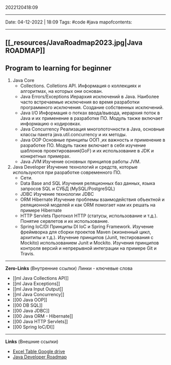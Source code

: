 2022120418:09
___
Date: 04-12-2022 | 18:09
Tags: #code #java
mapofcontents:
___
## [[_resources/JavaRoadmap2023.jpg|Java ROADMAP]]

## Program to learning for beginner

 1. Java Core
	* Collections.
		 Colletions API. Информация о коллекциях и алгоритмах, на которых они основан.
	* Java Errors/Exceptions
		 Иерархия исключений в Java. Наиболее часто встречаемые исключения во время разработки программного исключения. Создание собственных исключений. 
	* Java I/O
		 Информация о потках ввода/вывода, иерархия поток в Java и их применение в разработке ПО. Модуль также включает информацию о кодировках.
	* Java Concurrency
		 Реализация многопоточности в Java, основные классы пакета java.util.concurrency и их методы.
	* Java OOP
		 Основные принципы ООП ,их важность и применение в разработке ПО. Модуль также включает в себя изучение шаблонов проектирования(GoF) и их использование в JDK и конкретных примерах.
	* Java JVM
		 Изучение основных принципов работы JVM.
 1. Java Developer 
		Изучение технологий и средств, которые используются при разработке современного ПО.
	- Сети.
	* Data Base and SQL
		Изучения реляционных баз данных, языка запросов SQL и СУБД (MySQL/PostgreSQL) 
	* JDBC
		Изучение технологии JDBC
	* ORM Hibernate
		Изучение проблемы взаимодействия объектной и реляционной моделей и как ORM помогает нам их решать на примере Hibernate
	* HTTP Servlets
		Протокол HTTP (статусы, использование и т.д.). Понятие сервлетов и их использование. 
	* Spring IoC/DI
		 Принципы DI IoC и Spring Framework. Изучение фреймворка для сборки проектов Maven (жизненный цикл, архитипы и т.д.). Изучение принципов (Junit, тестирования с Mockito) использованием Junit и Mockito. Изучения принципов контроля версий и непрерывной интеграции на примере Git и Travis. 

-----
**Zero-Links**  (Внутренние ссылки) Линки - ключевые слова
- [[ml Java Collections API]]
- [[ml Java Exceptions]]
- [[ml Java Input Output]]
- [[ml Java Concurrency]]
- [[00 Java OOP]]
- [[00 DB SQL]]
- [[00 Java JDBC]]
- [[00 Java ORM - Hibernate]]
- [[00 Java HTTP Servlets]]
- [[00 Spring IoC/DI]]
------
**Links** (Внешние ссылки)
- [Excel Table Google drive](https://docs.google.com/spreadsheets/d/168y6meQEXg6XGlj0L99CIzWen9j3WtU8n63PJ4A_724/edit#gid=0)
- [Java Developer Roadmap](https://github.com/s4kibs4mi/java-developer-roadmap#roadmap)
